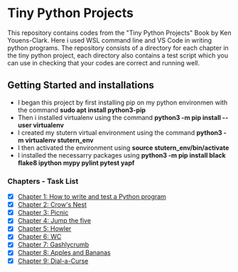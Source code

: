 # Tiny Python Projects

This repository contains codes from the "Tiny Python Projects" Book by Ken Youens-Clark. Here i used WSL command line and VS Code in writing python programs. The repository consists of a directory for each chapter in the tiny python project, each directory also contains a test script which you can use in checking that your codes are correct and running well.

## Getting Started and installations
* I began this project by first installing pip on my python environmen with the command **sudo apt install python3-pip**
* Then i installed virtualenv using the command **python3 -m pip install --user virtualenv**
* I created my stutern virtual environment using the command **python3 -m virtualenv stutern_env**
* I then activated the environment using **source stutern_env/bin/activate**
* I installed the necessarry packages using **python3 -m pip install black flake8 ipython mypy pylint pytest yapf**

### Chapters - Task List
- [x] [Chapter 1: How to write and test a Python program](https://github.com/Josiah-Jovido/Tiny-Python-Project/blob/main/01_hello/hello.py)
- [x] [Chapter 2: Crow's Nest](https://github.com/Josiah-Jovido/Tiny-Python-Project/blob/main/02_crowsnest/crowsnest.py)
- [x] [Chapter 3: Picnic](https://github.com/Josiah-Jovido/Tiny-Python-Project/tree/main/03_picnic)
- [x] [Chapter 4: Jump the five](https://github.com/Josiah-Jovido/Tiny-Python-Project/blob/main/04_jump_the_five/jump.py)
- [x] [Chapter 5: Howler](https://github.com/Josiah-Jovido/Tiny-Python-Project/blob/main/05_howler/howler.py)
- [x] [Chapter 6: WC](https://github.com/Josiah-Jovido/Tiny-Python-Project/blob/main/06_wc/wc.py)
- [x] [Chapter 7: Gashlycrumb](https://github.com/Josiah-Jovido/Tiny-Python-Project/blob/main/07_gashlycrumb/gashlycrumb.py)
- [x] [Chapter 8: Apples and Bananas](https://github.com/Josiah-Jovido/Tiny-Python-Project/blob/main/08_apples_and_bananas/apples.py)
- [x] [Chapter 9: Dial-a-Curse](https://github.com/Josiah-Jovido/Tiny-Python-Project/blob/main/09_abuse/abuse.py)
